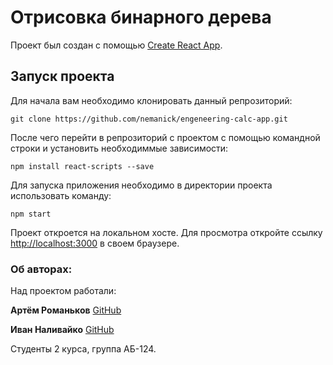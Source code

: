 # Отрисовка бинарного дерева

Проект был создан с помощью [Create React App](https://github.com/facebook/create-react-app).

## Запуск проекта

Для начала вам необходимо клонировать данный репрозиторий:

```
git clone https://github.com/nemanick/engeneering-calc-app.git
```
После чего перейти в репрозиторий с проектом с помощью командной строки и установить необходиммые зависимости:
```
npm install react-scripts --save
```
Для запуска приложения необходимо в директории проекта использовать команду:

```
npm start
```
Проект откроется на локальном хосте. Для просмотра откройте ссылку [http://localhost:3000](http://localhost:3000)
в своем браузере.

### Об авторах:
Над проектом работали:

**Артём Романьков**
[GitHub](https://github.com/Hodotyn) 

**Иван Наливайко**
[GitHub](https://github.com/nemanick)

Студенты 2 курса, группа АБ-124.
